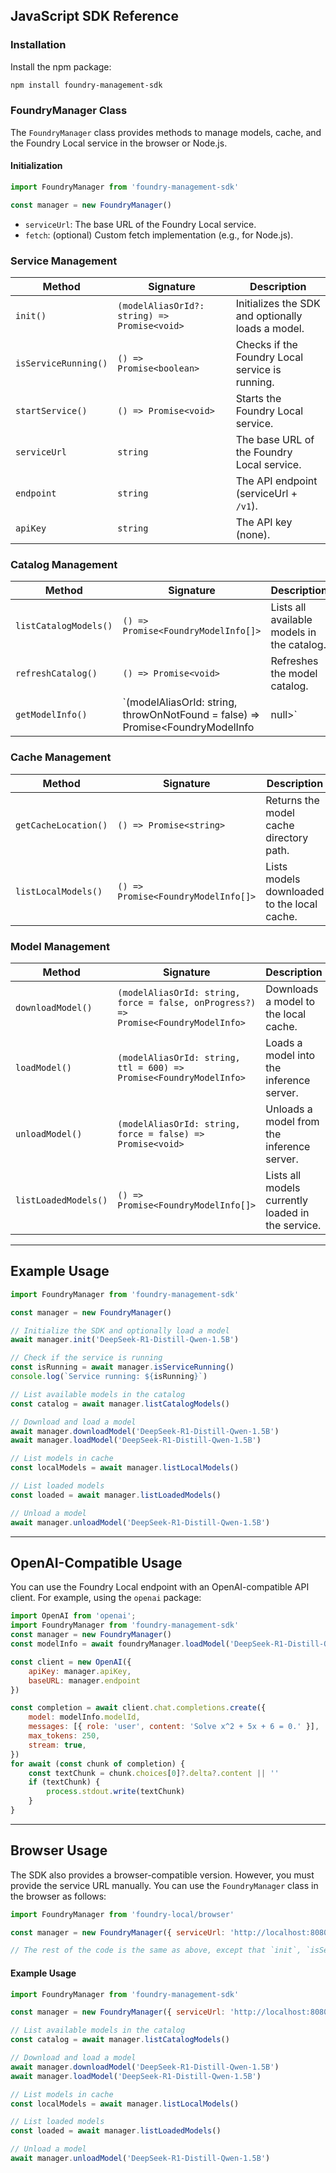 ## JavaScript SDK Reference

### Installation

Install the npm package:

```bash
npm install foundry-management-sdk
```

### FoundryManager Class

The `FoundryManager` class provides methods to manage models, cache, and the Foundry Local service in the browser or Node.js.

#### Initialization

```js
import FoundryManager from 'foundry-management-sdk'

const manager = new FoundryManager()
```

- `serviceUrl`: The base URL of the Foundry Local service.
- `fetch`: (optional) Custom fetch implementation (e.g., for Node.js).


### Service Management

| Method                | Signature                  | Description                                      |
|-----------------------|---------------------------|--------------------------------------------------|
| `init()`              | `(modelAliasOrId?: string) => Promise<void>` | Initializes the SDK and optionally loads a model. |
| `isServiceRunning()`  | `() => Promise<boolean>`  | Checks if the Foundry Local service is running.   |
| `startService()`      | `() => Promise<void>`     | Starts the Foundry Local service.                |
| `serviceUrl`          | `string`                  | The base URL of the Foundry Local service.        |
| `endpoint`            | `string`                  | The API endpoint (serviceUrl + `/v1`).           |
| `apiKey`              | `string`                  | The API key (none).                              |


### Catalog Management

| Method                    | Signature                                                                 | Description                                      |
|---------------------------|---------------------------------------------------------------------------|--------------------------------------------------|
| `listCatalogModels()`     | `() => Promise<FoundryModelInfo[]>`                                       | Lists all available models in the catalog.        |
| `refreshCatalog()`        | `() => Promise<void>`                                                     | Refreshes the model catalog.                     |
| `getModelInfo()`          | `(modelAliasOrId: string, throwOnNotFound = false) => Promise<FoundryModelInfo | null>` | Gets model info by alias or ID.                  |


### Cache Management

| Method                    | Signature                                         | Description                                      |
|---------------------------|---------------------------------------------------|--------------------------------------------------|
| `getCacheLocation()`      | `() => Promise<string>`                           | Returns the model cache directory path.           |
| `listLocalModels()`       | `() => Promise<FoundryModelInfo[]>`               | Lists models downloaded to the local cache.       |


### Model Management

| Method                        | Signature                                                                 | Description                                      |
|-------------------------------|---------------------------------------------------------------------------|--------------------------------------------------|
| `downloadModel()`             | `(modelAliasOrId: string, force = false, onProgress?) => Promise<FoundryModelInfo>` | Downloads a model to the local cache.            |
| `loadModel()`                 | `(modelAliasOrId: string, ttl = 600) => Promise<FoundryModelInfo>`        | Loads a model into the inference server.         |
| `unloadModel()`               | `(modelAliasOrId: string, force = false) => Promise<void>`                | Unloads a model from the inference server.       |
| `listLoadedModels()`          | `() => Promise<FoundryModelInfo[]>`                                       | Lists all models currently loaded in the service.|


---

## Example Usage

```js
import FoundryManager from 'foundry-management-sdk'

const manager = new FoundryManager()

// Initialize the SDK and optionally load a model
await manager.init('DeepSeek-R1-Distill-Qwen-1.5B')

// Check if the service is running
const isRunning = await manager.isServiceRunning()
console.log(`Service running: ${isRunning}`)

// List available models in the catalog
const catalog = await manager.listCatalogModels()

// Download and load a model
await manager.downloadModel('DeepSeek-R1-Distill-Qwen-1.5B')
await manager.loadModel('DeepSeek-R1-Distill-Qwen-1.5B')

// List models in cache
const localModels = await manager.listLocalModels()

// List loaded models
const loaded = await manager.listLoadedModels()

// Unload a model
await manager.unloadModel('DeepSeek-R1-Distill-Qwen-1.5B')
```

---

## OpenAI-Compatible Usage

You can use the Foundry Local endpoint with an OpenAI-compatible API client. For example, using the `openai` package:


```js
import OpenAI from 'openai';
import FoundryManager from 'foundry-management-sdk'
const manager = new FoundryManager()
const modelInfo = await foundryManager.loadModel('DeepSeek-R1-Distill-Qwen-1.5B')

const client = new OpenAI({
    apiKey: manager.apiKey,
    baseURL: manager.endpoint
})

const completion = await client.chat.completions.create({
    model: modelInfo.modelId,
    messages: [{ role: 'user', content: 'Solve x^2 + 5x + 6 = 0.' }],
    max_tokens: 250,
    stream: true,
})
for await (const chunk of completion) {
    const textChunk = chunk.choices[0]?.delta?.content || ''
    if (textChunk) {
        process.stdout.write(textChunk)
    }
}
```

---

## Browser Usage

The SDK also provides a browser-compatible version. However, you must provide the service URL manually. You can use the `FoundryManager` class in the browser as follows:


```js
import FoundryManager from 'foundry-local/browser'

const manager = new FoundryManager({ serviceUrl: 'http://localhost:8080' })

// The rest of the code is the same as above, except that `init`, `isServiceRunning`, and `startService` are not available in the browser version.
```

#### Example Usage

```js
import FoundryManager from 'foundry-management-sdk'

const manager = new FoundryManager({ serviceUrl: 'http://localhost:8080' })

// List available models in the catalog
const catalog = await manager.listCatalogModels()

// Download and load a model
await manager.downloadModel('DeepSeek-R1-Distill-Qwen-1.5B')
await manager.loadModel('DeepSeek-R1-Distill-Qwen-1.5B')

// List models in cache
const localModels = await manager.listLocalModels()

// List loaded models
const loaded = await manager.listLoadedModels()

// Unload a model
await manager.unloadModel('DeepSeek-R1-Distill-Qwen-1.5B')
```
